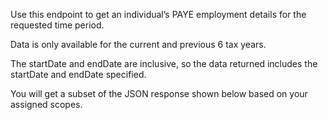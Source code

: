 <p>Use this endpoint to get an individual’s PAYE employment details for the requested time period.</p>
<p>Data is only available for the current and previous 6 tax years.</p>
<p>The startDate and endDate are inclusive, so the data returned includes the startDate and endDate specified.</p>
<p>You will get a subset of the JSON response shown below based on your assigned scopes.</p>